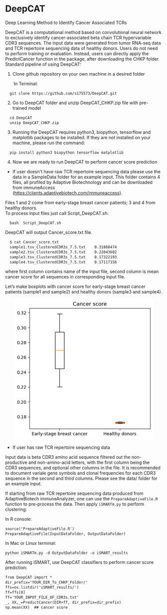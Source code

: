# DeepCAT
Deep Learning Method to Identify Cancer Associated TCRs

DeepCAT is a computational method based on convolutional neural network to exclusively identify cancer-associated beta chain TCR hypervariable CDR3 sequences. The input data were generated from tumor RNA-seq data and TCR repertoire sequencing data of healthy donors. Users do not need to perform training or evaluation. Instead, users can directly apply the PredictCancer function in the package, after downloading the CHKP folder. 
Standard pipeline of using DeepCAT:



 1. Clone github repository on your own machine in a desired folder

&nbsp; &nbsp; &nbsp;&nbsp;
    In Terminal:

```
  git clone https://github.com/s175573/DeepCAT.git
```

 2. Go to DeepCAT folder and unzip DeepCAT_CHKP.zip file with pre-trained model 
   
```
  cd DeepCAT
  unzip DeepCAT_CHKP.zip 
```

 3. Running the DeepCAT requires python3, biopython, tensorflow and matplotlib packages to be installed. If they are not installed on your machine, please run the command:
 
```
  pip install python3 biopython tensorflow matplotlib 
```

 4. Now we are ready to run DeepCAT to perform cancer score prediction

 - If user doesn't have raw TCR repertoire sequencing data please use the data in a SampleData folder for an example input. 
This folder contains 4 files, all profiled by Adaptive Biotechnology and can be downloaded from immuneAccess (https://clients.adaptivebiotech.com/immuneaccess).

Files 1 and 2 come from early-stage breast cancer patients; 3 and 4 from healthy donors.   
To process input files just call Script_DeepCAT.sh:

```
  bash  Script_DeepCAT.sh
```

DeepCAT will output Cancer_score.txt file. 


```
  $ cat Cancer_score.txt
  sample1.tsv_ClusteredCDR3s_7.5.txt	0.31860474
  sample2.tsv_ClusteredCDR3s_7.5.txt	0.22043602
  sample3.tsv_ClusteredCDR3s_7.5.txt	0.17322193
  sample4.tsv_ClusteredCDR3s_7.5.txt	0.17117158
```

where first column contains name of the input file, second column is mean cancer score for all sequences in corresponding input file.

Let’s make boxplots with cancer score for early-stage breast cancer patients (sample1 and sample2) and healthy donors (sample3 and sample4).

<p align="center">
  <img src="Figures/Cancer_score.png">
</p>

 - If user has raw TCR repertoire sequencing data


Input data is beta CDR3 amino acid sequence filtered out the non-productive and non-amino-acid letters, with the first column being the CDR3 sequences, and optional other columns in the file. It is recommended to document variale gene symbols and clonal frequencies for each CDR3 sequence in the second and third columns. Please see the data/ folder for an example input.

If starting from raw TCR repertoire sequencing data produced from AdaptiveBiotech immuneAnalyzer, one can use the `PrepareAdaptiveFile.R` function to pre-process the data. Then apply `iSMARTm.py` to perform clustering:

In R console:
```
source('PrepareAdaptiveFile.R')
PrepareAdaptiveFile(InputDataFolder, OutputDataFolder)
```
In Mac or Linux terminal:
```
python iSMARTm.py -d OutputDataFolder -o iSMART_results
```

After running iSMART, use DeepCAT classifiers to perform cancer score prediction:

```
from DeepCAT import *
dir_prefix='YOUR_DIR_To_CHKP_Folder/'
ffs=os.listdir('iSMART_results/')
ff=ffs[0]
ff='YOUR_INPUT_FILE_OF_CDR3s.txt'
_, XX,_=PredictCancer(DIR+ff, dir_prefix=dir_prefix)
np.mean(XX)  ## cancer score
```
